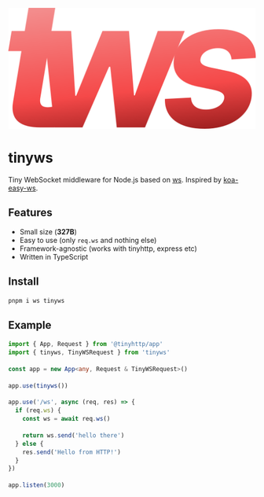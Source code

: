 <p align="center">
  <img src="logo.svg" alt="Logo">
</p>

# tinyws

Tiny WebSocket middleware for Node.js based on [ws](https://github.com/websockets/ws). Inspired by [koa-easy-ws](https://github.com/b3nsn0w/koa-easy-ws).

## Features

- Small size (**327B**)
- Easy to use (only `req.ws` and nothing else)
- Framework-agnostic (works with tinyhttp, express etc)
- Written in TypeScript

## Install

```sh
pnpm i ws tinyws
```

## Example

```ts
import { App, Request } from '@tinyhttp/app'
import { tinyws, TinyWSRequest } from 'tinyws'

const app = new App<any, Request & TinyWSRequest>()

app.use(tinyws())

app.use('/ws', async (req, res) => {
  if (req.ws) {
    const ws = await req.ws()

    return ws.send('hello there')
  } else {
    res.send('Hello from HTTP!')
  }
})

app.listen(3000)
```
